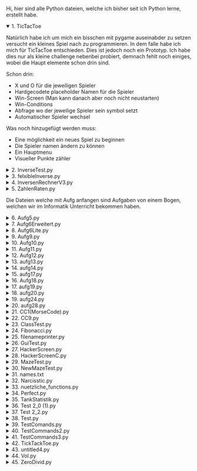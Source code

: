 Hi, hier sind alle Python dateien, welche ich bisher seit ich Python lerne, erstellt habe.

<details open>
  <summary>1. TicTacToe</summary>

  Natürlich habe ich um mich ein bisschen mit pygame auseinabder zu setzen versucht ein kleines Spiel nach zu programmieren. In dem falle habe ich mich für TicTacToe entschieden.
  Dies ist jedoch noch ein Prototyp. Ich habe dies nur als kleine challenge nebenbei probiert, demnach fehlt noch einiges, wobei die Haupt elemente schon drin sind.

  Schon drin:
  * X und O für die jeweiligen Spieler
  * Hardgecodete placeholder Namen für die Spieler
  * Win-Screen (Man kann danach aber noch nicht neustarten)
  * Win-Conditions
  * Abfrage wo der jeweilige Spieler sein symbol setzt
  * Automatischer Spieler wechsel

  Was noch hinzugefügt werden muss:
  * Eine möglichkeit ein neues Spiel zu beginnen
  * Die Spieler namen ändern zu können
  * Ein Hauptmenu
  * Visueller Punkte zähler
  
</details>


<details>
  <summary>2. InverseTest.py</summary>

  Dies war mein erster versuch an einem komplexen Projekt. Denn da wir im Mathe Unterricht gerade Inversen berechnen hatten, dachte ich mir, dass es doch eine witzige Idee sei, daraus ein Python Script zu machen, welches mir die Inverse einer 2x2 Matrix ausrechnet oder den Gauß an einer 3x3 Matrix anwendet.
  
</details>


<details>
  <summary>3. felxibleInverse.py</summary>

  Dies ist quasi die 2. iteration meines Inversen Tests aus Punkt 2. Bei dem Script soll man die größe der Matrix frei bestimmen können, hat funktioniert auch mit 2x2 Matrizen, aber darüber hinaus jedoch nicht mehr ganz und da dies nur ein kleines nebenprojekt ist, habe ich da auch nicht so viel energie mehr reingesteck den Fehler zu finden, weshalb ich lieber ein komplett neues Script dafür geschrieben habe.
  
</details>


<details>
  <summary>4. InversenRechnerV3.py</summary>

  Dies ist nun dieses neue Script, welches in Punkt 3 erwähnt wurde, welches ich geschrieben habe, um nochmal einen kompletten neuanfang an dem ganzen zu wagen. für diesen hatte ich auch im allgemeinen viel mehr funktionaltät geplant, wovon ich auch schon ein wenig implementiert habe, jedoch hatte die Schule dann noch mehr Zeit in anspruch genommen, wodurch ich die arbeit an diesem Script komplett vergessen hatte.
  Hier kann man aber wenigstens schonmal die help funktion verwenden.
  
</details>


<details>
  <summary>5. ZahlenRaten.py</summary>

  Dies ist mein erstes kleines Spiel welches ich probiert hatte. Es ist ein kleines Spiel wo man eine zufällige Zahl zwischen 0 und 100 erraten muss, es gibt sogar Tipps wenn man es nicht schafft und am ende wird auch ausgegeben mit wie vielen versuchen man die Zahl erraten hat.
  
</details>


Die Dateien welche mit Aufg anfangen sind Aufgaben von einem Bogen, welchen wir im Informatik Unterricht bekommen haben.

<details>
  <summary>6. Aufg5.py</summary>

  Hier lautete die Aufgabe: 
  Entwerfen Sie ein Script, um für einen eingegebenen Umsatz die Kategorie zu bestimmen. Als Umsätze der Kategorie A zählen Umsätze von mehr als 10.000 €, der Kategorie B entsprechen Umsätze zwischen 1000 € und 10.000 € und Kategorie C sind Umsätze unter 1000 €.
  
</details>


<details>
  <summary>7. Aufg6Erweitert.py</summary>

  Hier lautete die Aufgabe:
  Entwerfen Sie ein Script, um für einen eingegebenen Betrag den Rabatt- und Zahlbetrag zu berechnen. Bei einem Betrag von über 100€ werden 5% und ab einem Mindestbetrag von 500€ werden 10% Rabatt gewährt
  
</details>


<details>
  <summary>8. Aufg6Lite.py</summary>

  Die Aufgabe war hier die selbe wie bei 7, nur ist dieses Script ein bisschen kleiner geschrieben
  
</details>


<details>
  <summary>9. Aufg9.py</summary>

  Hier lautete die Aufgabe:
  Entwerfen Sie ein Script, um für ein eingegebenes Body-Mass-Index (BMI) zu ermitteln, wie die entsprechende Gewichtskategorie heißt und geben Sie diese aus.
  
</details>


<details>
  <summary>10. Aufg10.py</summary>

  Hier lautete die Aufgabe:
  Entwerfen Sie ein Script, um für ein eingegebenes Jahr zu bestimmen, ob es sich um ein Schaltjahr handelt. Ein Schaltjahr ist durch 4 teilbar, nicht aber, wenn es durch 4 und 100 teilbar ist, jedoch ist es ein Schaltjahr, wenn es durch 4, 100 und 400 teilbar ist.
  
</details>


<details>
  <summary>11. Aufg11.py</summary>

  Hier lautete die Aufgabe:
  Entwerfen Sie ein Script, um in zwei eingegebenen Zeichenketten zu überprüfen, ob einige Buchstaben jeweils darin vorkommen.
  
</details>


<details>
  <summary>12. Aufg12.py</summary>

  Hier lautete die Aufgabe:
  Entwerfen Sie ein Script, um für eine eingegebene Zahl zu überprüfen, ob sie eine perfekte (vollkommene) Zahl ist! Eine perfekte Zahl ist eine Zahl, deren Summe aller echten Teiler (positiven Teiler außer der Zahl selbst) gleich der Zahl selbst ist.
  
</details>


<details>
  <summary>13. aufg13.py</summary>

  Hier lautete die Aufgabe:
  Entwerfen Sie ein Script, um für eine eingegebene Dualzahl den Dezimalwert auszugeben.
  
</details>


<details>
  <summary>14. aufg14.py</summary>

  Hier lautete die Aufgabe:
  Entwerfen Sie ein Script, um für eine eingegebene Zahl in Hexadezimaldarstellung den Dezimalwert auszugeben.
  
</details>


<details>
  <summary>15. aufg17.py</summary>

  Hier lautete die Aufgabe:
  Entwerfen Sie ein Script, um die Übereinstimmung der letzten Ziffern einer ersten eingegebenen Zahl mit den Ziffern einer zweiten eingegebenen Zahl zu überprüfen. Die Anzahl der zu prüfenden letzten Ziffern entspricht der Anzahl der Ziffern der zweiten Zahl (bspw. werden bei 11 die letzten 2, bei 111 die letzten 3 Ziffern geprüft).
  
</details>


<details>
  <summary>16. Aufg18.py</summary>

  Hier lautete die Aufgabe:
  Entwerfen Sie ein Script, um zu bestimmen, ob eine eingegebene Zahl eine narzisstische Zahl ist. Eine narzisstische Zahl ist eine Zahl, deren Summe ihrer Ziffern, jeweils potenziert mit dem Stellenwert, wieder die Zahl selbst ergibt.
  
</details>


<details>
  <summary>17. aufg19.py</summary>

  Hier lautete die Aufgabe:
  Entwerfen Sie ein Script, um zu bestimmen, ob bei einer eingegebenen Anzahl von kleinen und großen Kisten mit unterschiedlichen Höhen, ein gewünschtes Kistenstapel gestapelt werden kann. Kleine Kisten haben die Höhe 1 und große Kisten haben die Höhe 5.
  
</details>


<details>
  <summary>18. aufg20.py</summary>

  Hier lautete die Aufgabe:
  Entwerfen Sie ein Script, um in einer eingegebenen Zeichenkette die relative und absolute Häufigkeit von Vokalen (a, e, i, o, u) zu bestimmen.
  
</details>


<details>
  <summary>19. aufg24.py</summary>

  Hier lautete die Aufgabe:
  Entwerfen Sie ein Script, um eine eingegebene Zeichenkette zu formatieren. Befindet sich ein "\_" vor einem Wort, dann wird das gesamte Wort groß geschrieben. Befindet sich ein "\_" hinter dem Wort, dann wird das gesamte Wort klein geschrieben. Befindet sich "\_" vor und hinter einem Wort, dann zählt das letzte Zeichen. Befindet sich "\_" zwischen zwei Worten, dann gehört zur Zeichenkette. Hat es kein Formatierungszeichen, dann bleibt das Wort unverändert.
  
</details>


<details>
  <summary>20. aufg28.py</summary>

  Hier lautete die Aufgabe:
  Entwerfen Sie ein Script, um Passwörter aus einer eingegebenen Zeichenkette zu bilden.
  
</details>


<details>
  <summary>21. CC1(MorseCode).py</summary>
</details>


<details>
  <summary>22. CC9.py</summary>
</details>


<details>
  <summary>23. ClassTest.py</summary>
</details>


<details>
  <summary>24. Fibonacci.py</summary>
</details>


<details>
  <summary>25. filenameprinter.py</summary>
</details>


<details>
  <summary>26. GuiTest.py</summary>
</details>


<details>
  <summary>27. HackerScreen.py</summary>
</details>


<details>
  <summary>28. HackerScreenC.py</summary>
</details>


<details>
  <summary>29. MazeTest.py</summary>
</details>


<details>
  <summary>30. NewMazeTest.py</summary>
</details>


<details>
  <summary>31. names.txt</summary>
</details>


<details>
  <summary>32. Narcisstic.py</summary>
</details>


<details>
  <summary>33. nuetzliche_functions.py</summary>
</details>


<details>
  <summary>34. Perfect.py</summary>
</details>


<details>
  <summary>35. TankStatistik.py</summary>
</details>


<details>
  <summary>36. Test 2_0 (1).py</summary>
</details>


<details>
  <summary>37. Test 2_2.py</summary>
</details>


<details>
  <summary>38. Test.py</summary>
</details>


<details>
  <summary>39. TestComands.py</summary>
</details>


<details>
  <summary>40. TestCommands2.py</summary>
</details>


<details>
  <summary>41. TestCommands3.py</summary>
</details>


<details>
  <summary>42. TickTackToe.py</summary>
</details>


<details>
  <summary>43. untitled4.py</summary>
</details>


<details>
  <summary>44. Vol.py</summary>
</details>


<details>
  <summary>45. ZeroDivid.py</summary>
</details>
